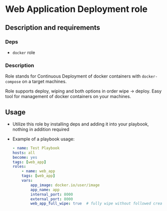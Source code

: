 # Web Application Deployment role

## Description and requirements

### Deps
- `docker` role

### Description
Role stands for Continuous Deployment of docker containers with `docker-compose` on a target machines. 

Role supports deploy, wiping and both options in order wipe -> deploy.
Easy tool for management of docker containers on your machines.

## Usage
- Utilize this role by installing deps and adding it into your playbook, nothing in addition required

- Example of a playbook usage:
    ```yml
    - name: Test Playbook
    hosts: all
    become: yes
    tags: [web_app]
    roles:
        - name: web_app
        tags: [web_app]
        vars:
            app_image: docker.io/user/image
            app_name: app
            internal_port: 8000
            external_port: 8000
            web_app_full_wipe: true  # fully wipe without followed creation
    ```